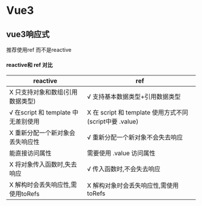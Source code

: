 # Vue3

## vue3响应式
推荐使用ref 而不是reactive

#### reactive和 ref 对比

| reactive                                | ref                                                       |
|-----------------------------------------|-----------------------------------------------------------|
| X 只支持对象和数组(引用数据类型)         | √ 支持基本数据类型+引用数据类型                            |
| √ 在script 和 template 中无差别使用    | X 在 script 和 template 使用方式不同(script中要 .value) |
| X 重新分配一个新对象会丢失响应性          | √ 重新分配一个新对象不会失去响应                            |
| 能直接访问属性                          |  需要使用 .value 访问属性                                  |
| X 将对象传入函数时,失去响应              | √ 传入函数时,不会失去响应                                  |
| X 解构时会丢失响应性,需使用toRefs        | X 解构对象时会丢失响应性,需使用toRefs                      |
